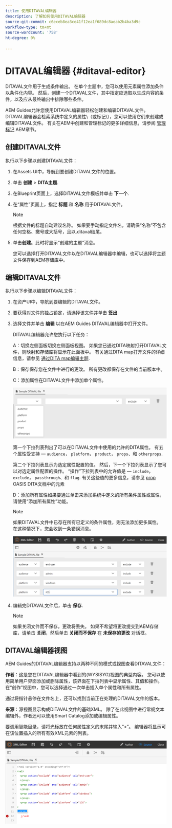 ```yaml
---
title: 使用DITAVAL编辑器
description: 了解如何使用DITAVAL编辑器
source-git-commit: c6eceb8ea3ce41f12ea1f689dc8aeab2b4ba3d9c
workflow-type: tm+mt
source-wordcount: '758'
ht-degree: 0%

---
```



# DITAVAL编辑器 {#ditaval-editor}

DITAVAL文件用于生成条件输出。 在单个主题中，您可以使用元素属性添加条件以条件化内容。 然后，创建一个DITAVAL文件，其中指定应选取以生成内容的条件，以及应从最终输出中排除哪些条件。

AEM Guides允许您使用DITAVAL编辑器轻松创建和编辑DITAVAL文件。 DITAVAL编辑器会检索系统中定义的属性\（或标记\），您可以使用它们来创建或编辑DITAVAL文件。 有关在AEM中创建和管理标记的更多详细信息，请参阅 [管理标记](https://experienceleague.adobe.com/docs/experience-manager-cloud-service/sites/authoring/features/tags.html?lang=en) AEM章节。

## 创建DITAVAL文件

执行以下步骤以创建DITAVAL文件：

1. 在Assets UI中，导航到要创建DITAVAL文件的位置。

1. 单击 **创建** \> **DITA主题**.

1. 在Blueprint页面上，选择DITAVAL文件模板并单击 **下一个**.

1. 在“属性”页面上，指定 **标题** 和 **名称** 用于DITAVAL文件。

   >[!NOTE]
   >
   > 根据文件的标题自动建议名称。 如果要手动指定文件名，请确保“名称”不包含任何空格、撇号或大括号，且以.ditaval结尾。

1. 单击&#x200B;**创建**。此时将显示“创建的主题”消息。

   您可以选择打开DITAVAL文件以在DITAVAL编辑器中编辑，也可以选择将主题文件保存到AEM存储库中。


## 编辑DITAVAL文件

执行以下步骤以编辑DITAVAL文件：

1. 在资产UI中，导航到要编辑的DITAVAL文件。

1. 要获得对文件的独占锁定，请选择该文件并单击 **签出**.

1. 选择文件并单击 **编辑** 以在AEM Guides DITAVAL编辑器中打开文件。

   DITAVAL编辑器允许您执行以下任务：

   A：切换左侧面板切换左侧面板视图。 如果您已通过DITA映射打开DITAVAL文件，则映射和存储库将显示在此面板中。 有关通过DITA map打开文件的详细信息，请参见 [通过DITA map编辑主题](map-editor-advanced-map-editor.md#id17ACJ0F0FHS).

   B：保存保存您在文件中进行的更改。 所有更改都保存在文件的当前版本中。

   C：添加属性在DITAVAL文件中添加单个属性。

   ![](images/ditaval-editor-props.png)

   第一个下拉列表列出了可以在DITAVAL文件中使用的允许的DITA属性。 有五个属性受支持 —  `audience`， `platform`， `product`， `props`、和 `otherprops`.

   第二个下拉列表显示为选定属性配置的值。 然后，下一个下拉列表显示了您可以对选定属性配置的操作。 “操作”下拉列表中的允许值是 —  `include`， `exclude`， `passthrough`、和 `flag`. 有关这些值的更多信息，请参见 [prop](http://docs.oasis-open.org/dita/dita/v1.3/errata01/os/complete/part3-all-inclusive/langRef/ditaval/ditaval-prop.html#ditaval-prop) OASIS DITA文档中的元素

   D：添加所有属性如果要通过单击来添加系统中定义的所有条件属性或属性，请使用“添加所有属性”功能。

   >[!NOTE]
   >
   > 如果DITAVAL文件中已存在所有已定义的条件属性，则无法添加更多属性。 在这种情况下，您会收到一条错误消息。

   ![](images/ditaval-all-props.png)

1. 编辑完DITAVAL文件后，单击 **保存**.

   >[!NOTE]
   >
   > 如果关闭文件而不保存，更改将丢失。 如果不希望将更改提交到AEM存储库，请单击 **关闭**，然后单击 **关闭而不保存** 在 **未保存的更改** 对话框。


## DITAVAL编辑器视图

AEM Guides的DITAVAL编辑器支持以两种不同的模式或视图查看DITAVAL文件：

**作者**：这是您在DITAVAL编辑器中看到的\(WYSISYG\)视图的典型内容。 您可以使用简单用户界面添加或删除属性，该界面在下拉列表中显示属性、其值和操作。 在“创作”视图中，您可以选择通过一次单击插入单个属性和所有属性。

通过将指针悬停在文件名上，还可以找到当前正在处理的DITAVAL文件的版本。

**来源**：源视图显示构成DITAVAL文件的基础XML。 除了在此视图中进行常规文本编辑外，作者还可以使用Smart Catalog添加或编辑属性。

要调用智能目录，请将光标放在任何属性定义的末尾并输入“&lt;”。 编辑器将显示可在该位置插入的所有有效XML元素的列表。

![](images/ditaval-source-view.png)

